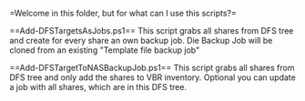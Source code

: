 =Welcome in this folder, but for what can I use this scripts?=

==Add-DFSTargetsAsJobs.ps1==
This script grabs all shares from DFS tree and create for every share an own backup job.
Die Backup Job will be cloned from an existing "Template file backup job"

==Add-DFSTargetToNASBackupJob.ps1==
This script grabs all shares from DFS tree and only add the shares to VBR inventory.
Optional you can update a job with all shares, which are in this DFS tree.